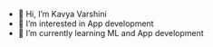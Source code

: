 - 👋 Hi, I’m Kavya Varshini
- 👀 I’m interested in App development
- 🌱 I’m currently learning ML and App development


<!---
varshini-0/varshini-0 is a ✨ special ✨ repository because its `README.md` (this file) appears on your GitHub profile.
You can click the Preview link to take a look at your changes.
--->
